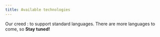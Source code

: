 ```yaml
---
title: Available technologies
---
```

Our creed : to support standard languages. There are more languages to come, so
**Stay tuned!**

